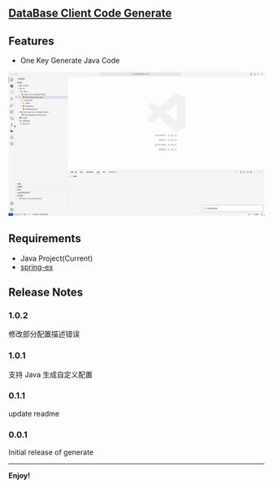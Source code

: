 ## [DataBase Client Code Generate](https://marketplace.visualstudio.com/items?itemName=guanmengyuan.database-client-code-generate)

## Features

- One Key Generate Java Code

![feature](images/feature.gif)

## Requirements

- Java Project(Current)
- [spring-ex](https://github.com/Guan-Meng-Yuan/spring-ex)

## Release Notes

### 1.0.2

修改部分配置描述错误

### 1.0.1

支持 Java 生成自定义配置

### 0.1.1

update readme

### 0.0.1

Initial release of generate

---

**Enjoy!**
